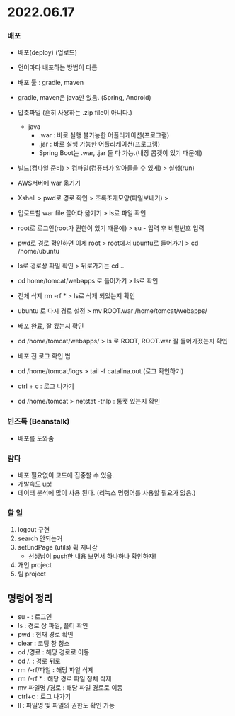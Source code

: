 # 2022.06.17


### 배포
- 배포(deploy) (업로드)

- 언어마다 배포하는 방법이 다름
- 배포 툴 : gradle, maven
- gradle, maven은 java만 있음. (Spring, Android)

- 압축파일 (흔히 사용하는 .zip file이 아니다.)
    - java
        - .war : 바로 실행 불가능한 어플리케이션(프로그램)
        - .jar : 바로 실행 가능한 어플리케이션(프로그램)
        - Spring Boot는 .war, .jar 둘 다 가능.(내장 콤캣이 있기 때문에)
- 빌드(컴파일 준비) > 컴파일(컴퓨터가 알아들을 수 있게) > 실행(run)

- AWS서버에 war 옮기기
- Xshell > pwd로 경로 확인 > 초록조개모양(파일보내기) > 
- 업로드할 war file 끌어다 옮기기 > ls로 파일 확인
- root로 로그인(root가 권한이 있기 때문에) > su - 입력 후 비밀번호 입력
- pwd로 경로 확인하면 이제 root > root에서 ubuntu로 들어가기 > cd /home/ubuntu
- ls로 경로상 파일 확인 > 뒤로가기는 cd ..
- cd home/tomcat/webapps 로 들어가기 > ls로 확인
- 전체 삭제 rm -rf * > ls로 삭제 되었는지 확인
- ubuntu 로 다시 경로 설정 > mv ROOT.war /home/tomcat/webapps/
- 배포 완료, 잘 됬는지 확인
- cd /home/tomcat/webapps/ > ls 로 ROOT, ROOT.war 잘 들어가졌는지 확인

- 배포 전 로그 확인 법
- cd /home/tomcat/logs > tail -f catalina.out (로그 확인하기)
- ctrl + c : 로그 나가기
- cd /home/tomcat > netstat -tnlp : 톰캣 있는지 확인

### 빈즈톡 (Beanstalk)
- 배포를 도와줌

### 람다
- 배포 필요없이 코드에 집중할 수 있음.
- 개발속도 up!
- 데이터 분석에 많이 사용 된다. (리눅스 명령어를 사용할 필요가 없음.)



### 할 일
1. logout 구현
2. search 안되는거
3. setEndPage (utils) 휙 지나감
    - 선생님이 push한 내용 보면서 하나하나 확인하자!        
4. 개인 project
5. 팀 project


## 명령어 정리
- su - : 로그인
- ls : 경로 상 파일, 폴더 확인
- pwd : 현재 경로 확인
- clear : 코딩 창 청소
- cd /경로 : 해당 경로로 이동
- cd /. : 경로 뒤로
- rm /-rf/파일 : 해당 파일 삭제
- rm /-rf * : 해당 경로 파일 정체 삭제
- mv 파일명 /경로 : 해당 파일 경로로 이동
- ctrl+c : 로그 나가기
- ll : 파일명 및 파일의 권한도 확인 가능
